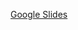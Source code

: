 [Google Slides](https://docs.google.com/presentation/d/1Y-KASktkcmsS5BNelTH10WpoA6SIQbvDpxi6vFnETn4/edit?usp=sharing)
